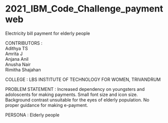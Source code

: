 # 2021_IBM_Code_Challenge_paymentweb
Electricity bill payment for elderly people

CONTRIBUTORS :<br/>
Adithya TS <br/>
Amrita J<br/>
Anjana Anil<br/>
Anusha Nair<br>
Rimitha Shajahan<br/>

COLLEGE : LBS INSTITUTE OF TECHNOLOGY FOR WOMEN, TRIVANDRUM 

PROBLEM STATEMENT : Increased dependency on youngsters and adoloscents  for making payments.
                   Small font size and icon size.
                   Background contrast unsuitable for the eyes of elderly population.
                   No proper guidance for making e-payment.
                   
PERSONA : Elderly people





